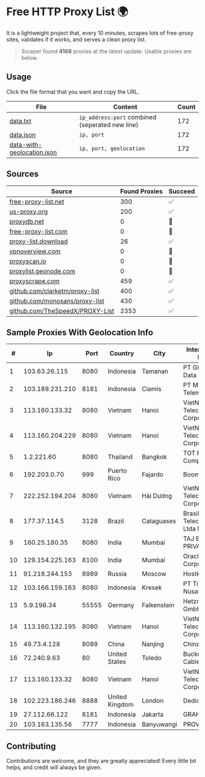 
# Free HTTP Proxy List 🌍

It is a lightweight project that, every 10 minutes, scrapes lots of free-proxy sites, validates if it works, and serves a clean proxy list.


> Scraper found **4168** proxies at the latest update. Usable proxies are below.

## Usage

Click the file format that you want and copy the URL.


|File|Content|Count|
|----|-------|-----|
|[data.txt](https://raw.githubusercontent.com/themiralay/Proxy-List-World/master/data.txt)|`ip_address:port` combined (seperated new line)|172|
|[data.json](https://raw.githubusercontent.com/themiralay/Proxy-List-World/master/data.json)|`ip, port`|172|
|[data-with-geolocation.json](https://raw.githubusercontent.com/themiralay/Proxy-List-World/master/data-with-geolocation.json)|`ip, port, geolocation`|172|

## Sources

|Source|Found Proxies|Succeed|
|------|-------------|-------|
|[free-proxy-list.net](https://free-proxy-list.net)|300|✅|
|[us-proxy.org](https://www.us-proxy.org)|200|✅|
|[proxydb.net](http://proxydb.net)|0|🚫|
|[free-proxy-list.com](https://free-proxy-list.com/?page=&port=&type%5B%5D=http&type%5B%5D=https&up_time=0&search=Search)|0|🚫|
|[proxy-list.download](https://www.proxy-list.download/HTTP)|26|✅|
|[vpnoverview.com](https://vpnoverview.com/privacy/anonymous-browsing/free-proxy-servers)|0|🚫|
|[proxyscan.io](https://www.proxyscan.io)|0|🚫|
|[proxylist.geonode.com](https://proxylist.geonode.com/api/proxy-list?limit=300&page=1&sort_by=lastChecked&sort_type=desc&protocols=http,https)|0|🚫|
|[proxyscrape.com](https://api.proxyscrape.com/v2/?request=displayproxies&protocol=http&timeout=10000&country=all&ssl=all&anonymity=all)|459|✅|
|[github.com/clarketm/proxy-list](https://raw.githubusercontent.com/clarketm/proxy-list/master/proxy-list-raw.txt)|400|✅|
|[github.com/monosans/proxy-list](https://raw.githubusercontent.com/monosans/proxy-list/main/proxies/http.txt)|430|✅|
|[github.com/TheSpeedX/PROXY-List](https://raw.githubusercontent.com/TheSpeedX/PROXY-List/master/http.txt)|2353|✅|


## Sample Proxies With Geolocation Info

|#|Ip|Port|Country|City|Internet Service Provider|
|-|--|----|-------|----|-------------------------|
|1|103.63.26.115|8080|Indonesia|Tamanan|PT Global Media Data Prima|
|2|103.189.231.210|8181|Indonesia|Ciamis|PT Media Access Telematika|
|3|113.160.133.32|8080|Vietnam|Hanoi|VietNam Post and Telecom Corporation|
|4|113.160.204.229|8080|Vietnam|Hanoi|VietNam Post and Telecom Corporation|
|5|1.2.221.60|8080|Thailand|Bangkok|TOT Public Company Limited|
|6|192.203.0.70|999|Puerto Rico|Fajardo|Boom NET|
|7|222.252.194.204|8080|Vietnam|Hải Dương|VietNam Post and Telecom Corporation|
|8|177.37.114.5|3128|Brazil|Cataguases|Brasilnet Telecomunicações Ltda ME|
|9|160.25.180.35|8080|India|Mumbai|TAJ BROADBAND PRIVATE LIMITED|
|10|129.154.225.163|8100|India|Mumbai|Oracle Corporation|
|11|91.218.244.153|8989|Russia|Moscow|Hostkey B.V.|
|12|103.166.159.163|8080|Indonesia|Kresek|PT Timor Lintas Nusantara|
|13|5.9.198.34|55555|Germany|Falkenstein|Hetzner Online GmbH|
|14|113.160.132.195|8080|Vietnam|Hanoi|VietNam Post and Telecom Corporation|
|15|49.73.4.128|8089|China|Nanjing|China Telecom|
|16|72.240.9.63|80|United States|Toledo|Buckeye Cablevision, Inc.|
|17|113.160.133.32|8080|Vietnam|Hanoi|VietNam Post and Telecom Corporation|
|18|102.223.186.246|8888|United Kingdom|London|Dedicated Servers|
|19|27.112.66.122|8181|Indonesia|Jakarta|GRAHANET|
|20|103.163.135.56|7777|Indonesia|Banyuwangi|PROVITEL|



## Contributing

Contributions are welcome, and they are greatly appreciated! Every
little bit helps, and credit will always be given.

